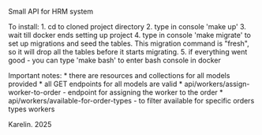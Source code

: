 Small API for HRM system

To install:
    1. cd to cloned project directory
    2. type in console 'make up'
    3. wait till docker ends setting up project
    4. type in console 'make migrate' to set up migrations and seed the tables. This migration command is "fresh", so it will drop all the tables before it starts migrating.
    5. if everything went good - you can type 'make bash' to enter bash console in docker

Important notes:
    * there are resources and collections for all models provided
    * all GET endpoints for all models are valid
    * api/workers/assign-worker-to-order - endpoint for assigning the worker to the order
    * api/workers/available-for-order-types - to filter available for specific orders types workers

Karelin. 2025

